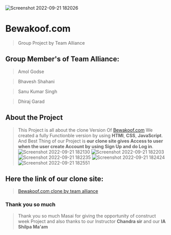 ![Screenshot 2022-09-21 182026](https://user-images.githubusercontent.com/103682371/191509539-e9b0de54-22cf-4a43-8e0e-6ea9730ee5f3.jpg)

# Bewakoof.com
>Group Project by Team Alliance


## Group Member's of Team Alliance:
>Amol Godse

>Bhavesh Shahani

>Sanu Kumar Singh

>Dhiraj Garad

## About the Project
>This Project is all about the clone Version Of [Bewakoof.com](https://www.bewakoof.com/)
>We created a fully Functionble version by using **HTMl**, **CSS**, **JavaScript**. And Best Thing of our Project is **our clone site gives Access to user when the user create Account by using Sign Up and do Log in**.
![Screenshot 2022-09-21 182130](https://user-images.githubusercontent.com/103682371/191509841-d996c05c-30f6-4084-90a8-30dda6e08233.jpg)
![Screenshot 2022-09-21 182203](https://user-images.githubusercontent.com/103682371/191509901-feb6d419-9bb1-46ae-9725-efc9bef35d96.jpg)
![Screenshot 2022-09-21 182235](https://user-images.githubusercontent.com/103682371/191509923-fdcd87d5-bfd6-4b0a-afb9-a6dab647640a.jpg)
![Screenshot 2022-09-21 182424](https://user-images.githubusercontent.com/103682371/191509974-3a3d1a00-f59f-43b9-8380-2d6a99d3180c.jpg)
![Screenshot 2022-09-21 182551](https://user-images.githubusercontent.com/103682371/191509990-ee3640d2-7b75-4bb7-b4be-31a8eb4c1e6c.jpg)


## Here the link of our clone site:

> [Bewakoof.com clone by team alliance](https://agodse21.github.io/Bewakoof.com/)

### Thank you so much

>Thank you so much Masai for giving the opportunity of construct week Project and also thanks to our Instructor **Chandra sir** and our **IA Shilpa Ma'am**
